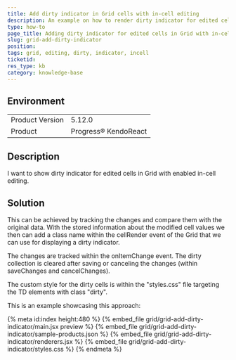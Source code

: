 ```yaml
---
title: Add dirty indicator in Grid cells with in-cell editing
description: An example on how to render dirty indicator for edited cells in Grid with in-cell editing
type: how-to
page_title: Adding dirty indicator for edited cells in Grid with in-cell editing - KendoReact Grid
slug: grid-add-dirty-indicator
position:
tags: grid, editing, dirty, indicator, incell
ticketid: 
res_type: kb
category: knowledge-base
---
```


## Environment
<table>
	<tbody>
		<tr>
			<td>Product Version</td>
			<td>5.12.0</td>
		</tr>
		<tr>
			<td>Product</td>
			<td>Progress® KendoReact</td>
		</tr>
	</tbody>
</table>

## Description
I want to show dirty indicator for edited cells in Grid with enabled in-cell editing.

## Solution
This can be achieved by tracking the changes and compare them with the original data. With the stored information about the modified cell values we then can add a class name within the cellRender event of the Grid that we can use for displaying a dirty indicator. 

The changes are tracked within the onItemChange event. The dirty collection is cleared after saving or canceling the changes (within saveChanges and cancelChanges).

The custom style for the dirty cells is within the "styles.css" file targeting the TD elements with class "dirty".

This is an example showcasing this approach:

{% meta id:index height:480 %}
{% embed_file grid/grid-add-dirty-indicator/main.jsx preview %}
{% embed_file grid/grid-add-dirty-indicator/sample-products.json %}
{% embed_file grid/grid-add-dirty-indicator/renderers.jsx %}
{% embed_file grid/grid-add-dirty-indicator/styles.css %}
{% endmeta %}
